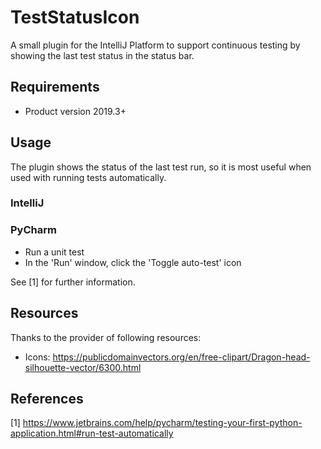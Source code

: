 TestStatusIcon
==============

A small plugin for the IntelliJ Platform to support continuous testing by showing the last test status in the status bar.


Requirements
------------

* Product version 2019.3+


Usage
-----

The plugin shows the status of the last test run, so it is most useful when used with running tests automatically.

### IntelliJ


### PyCharm

* Run a unit test
* In the 'Run' window, click the 'Toggle auto-test' icon

See [1] for further information.

Resources
---------

Thanks to the provider of following resources:

* Icons: https://publicdomainvectors.org/en/free-clipart/Dragon-head-silhouette-vector/6300.html

References
----------

[1] https://www.jetbrains.com/help/pycharm/testing-your-first-python-application.html#run-test-automatically

